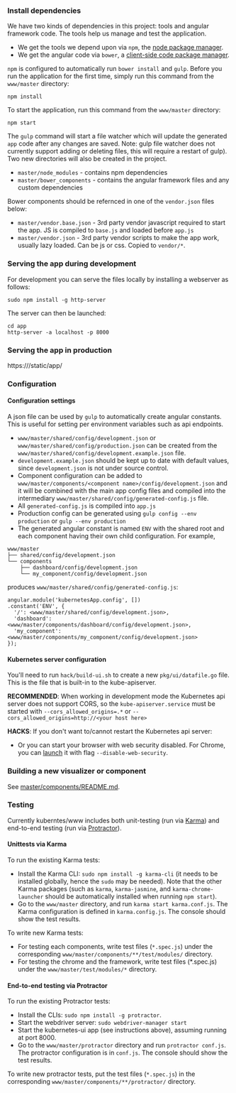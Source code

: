 ### Install dependencies

We have two kinds of dependencies in this project: tools and angular framework code.  The tools help
us manage and test the application.

* We get the tools we depend upon via `npm`, the [node package manager](https://www.npmjs.com/).
* We get the angular code via `bower`, a [client-side code package manager](http://bower.io/).

`npm` is configured to automatically run `bower install` and `gulp`. Before you run the application for the first time, simply run this command from the `www/master` directory:

```
npm install
```

To start the application, run this command from the `www/master` directory:

```
npm start
```

The `gulp` command will start a file watcher which will update the generated `app` code after any changes are saved. Note: gulp file watcher does not currently support adding or deleting files, this will require a restart of gulp). Two new directories will also be created in the project.

* `master/node_modules` - contains npm dependencies
* `master/bower_components` - contains the angular framework files and any custom dependencies

Bower components should be refernced in one of the `vendor.json` files below:

* `master/vendor.base.json` - 3rd party vendor javascript required to start the app. JS is compiled to `base.js` and loaded before `app.js`
* `master/vendor.json` - 3rd party vendor scripts to make the app work, usually lazy loaded. Can be js or css. Copied to `vendor/*`.

### Serving the app during development

For development you can serve the files locally by installing a webserver as follows:

```
sudo npm install -g http-server
```

The server can then be launched:

```
cd app
http-server -a localhost -p 8000
```

### Serving the app in production
https://<kubernetes-master>/static/app/

### Configuration
#### Configuration settings
A json file can be used by `gulp` to automatically create angular constants. This is useful for setting per environment variables such as api endpoints.
*  ```www/master/shared/config/development.json``` or ```www/master/shared/config/production.json``` can be created from the ```www/master/shared/config/development.example.json``` file.
* ```development.example.json``` should be kept up to date with default values, since ```development.json``` is not under source control.
* Component configuration can be added to ```www/master/components/<component name>/config/development.json``` and it will be combined with the main app config files and compiled into the intermediary ```www/master/shared/config/generated-config.js``` file.
* All ```generated-config.js``` is compiled into ```app.js```
* Production config can be generated using ```gulp config --env production``` or ```gulp --env production```
* The generated angular constant is named ```ENV``` with the shared root and each component having their own child configuration. For example,
```
www/master
├── shared/config/development.json
└── components
    ├── dashboard/config/development.json
    └── my_component/config/development.json
```
produces ```www/master/shared/config/generated-config.js```:
```
angular.module('kubernetesApp.config', [])
.constant('ENV', {
  '/': <www/master/shared/config/development.json>,
  'dashboard': <www/master/components/dashboard/config/development.json>,
  'my_component': <www/master/components/my_component/config/development.json>
});
```

#### Kubernetes server configuration

You'll need to run ```hack/build-ui.sh``` to create a new ```pkg/ui/datafile.go``` file.
This is the file that is built-in to the kube-apiserver.

**RECOMMENDED**: When working in development mode the Kubernetes api server does not support CORS,
  so the `kube-apiserver.service` must be started with
  `--cors_allowed_origins=.*` or `--cors_allowed_origins=http://<your
  host here>`

**HACKS**: If you don't want to/cannot restart the Kubernetes api server:
* Or you can start your browser with web security disabled. For
  Chrome, you can [launch](http://www.chromium.org/developers/how-tos/run-chromium-with-flags) it with flag ```--disable-web-security```.

### Building a new visualizer or component

See [master/components/README.md](master/components/README.md).

### Testing
Currently kuberntes/www includes both unit-testing (run via [Karma](http://karma-runner.github.io/0.12/index.html)) and
end-to-end testing (run via
[Protractor](http://angular.github.io/protractor/#/)).

#### Unittests via Karma
To run the existing Karma tests:
* Install the Karma CLI: `sudo npm install -g karma-cli` (it needs to
  be installed globally, hence the `sudo` may be needed). Note that
  the other Karma packages (such as `karma`, `karma-jasmine`, and
  `karma-chrome-launcher` should be automatically installed when
  running `npm start`).
* Go to the `www/master` directory, and run `karma start
karma.conf.js`. The Karma configuration is defined in `karma.config.js`. The console should show the test results.

To write new Karma tests:
* For testing each components, write test files (`*.spec.js`) under the
corresponding `www/master/components/**/test/modules/` directory.
* For testing the chrome and the framework, write test files
  (*.spec.js) under the `www/master/test/modules/*` directory.

#### End-to-end testing via Protractor
To run the existing Protractor tests:
* Install the CLIs: `sudo npm install -g protractor`.
* Start the webdriver server: `sudo webdriver-manager start`
* Start the kubernetes-ui app (see instructions above), assuming
running at port 8000.
* Go to the `www/master/protractor` directory and run `protractor
  conf.js`. The protractor configuration is in `conf.js`. The console
  should show the test results.

To write new protractor tests, put the test files (`*.spec.js`) in the
corresponding `www/master/components/**/protractor/` directory.
